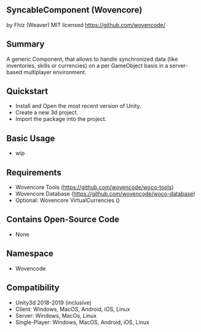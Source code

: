 SyncableComponent (Wovencore)
---
by Fhiz (Weaver)
MIT licensed
https://github.com/wovencode/

Summary
---
A generic Component, that allows to handle synchronized data (like inventories, skills
or currencies) on a per GameObject basis in a server-based multiplayer environment.

Quickstart
---
* Install and Open the most recent version of Unity.
* Create a new 3d project.
* Import the package into the project.

Basic Usage
---
* wip

Requirements
---
* Wovencore Tools (https://github.com/wovencode/woco-tools)
* Wovencore Database (https://github.com/wovencode/woco-database)
* Optional: Wovencore VirtualCurrencies ()

Contains Open-Source Code
---
* None

Namespace
---
* Wovencode

Compatibility
---
* Unity3d 2018-2019 (inclusive)
* Client: Windows, MacOS, Android, iOS, Linux
* Server: Windows, MacOs, Linux
* Single-Player: Windows, MacOS, Android, iOS, Linux